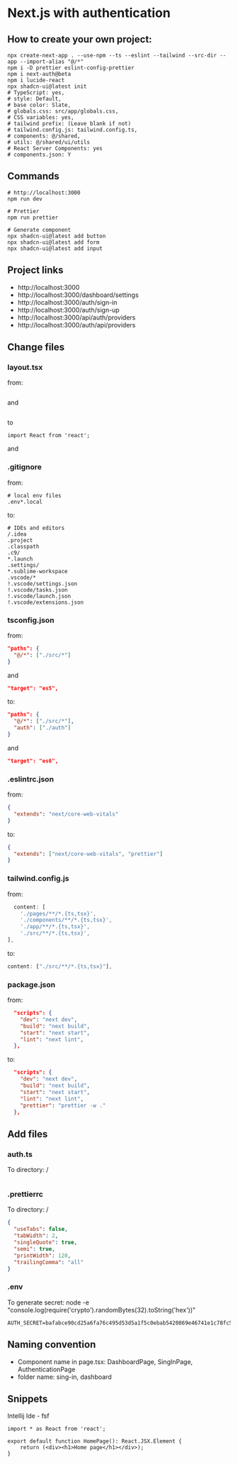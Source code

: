 # Next.js with authentication

## How to create your own project:

```shell
npx create-next-app . --use-npm --ts --eslint --tailwind --src-dir --app --import-alias "@/*"
npm i -D prettier eslint-config-prettier
npm i next-auth@beta
npm i lucide-react
npx shadcn-ui@latest init
# TypeScript: yes,
# style: Default,
# base color: Slate,
# globals.css: src/app/globals.css,
# CSS variables: yes,
# tailwind prefix: (Leave blank if not)
# tailwind.config.js: tailwind.config.ts,
# components: @/shared,
# utils: @/shared/ui/utils
# React Server Components: yes
# components.json: Y
```

## Commands

```shell
# http://localhost:3000
npm run dev

# Prettier
npm run prettier

# Generate component
npx shadcn-ui@latest add button
npx shadcn-ui@latest add form
npx shadcn-ui@latest add input
```
## Project links
- http://localhost:3000
- http://localhost:3000/dashboard/settings
- http://localhost:3000/auth/sign-in
- http://localhost:3000/auth/sign-up
- http://localhost:3000/api/auth/providers
- http://localhost:3000/auth/api/providers
## Change files
### layout.tsx
from:
```tsx

```
and
```tsx
```
to
```tsx
import React from 'react';
```
and

### .gitignore
from:
```text
# local env files
.env*.local
```
to:
```text
# IDEs and editors
/.idea
.project
.classpath
.c9/
*.launch
.settings/
*.sublime-workspace
.vscode/*
!.vscode/settings.json
!.vscode/tasks.json
!.vscode/launch.json
!.vscode/extensions.json
```
### tsconfig.json

from:

```json
"paths": {
  "@/*": ["./src/*"]
}
```
and
```json
"target": "es5",
```

to:

```json
"paths": {
  "@/*": ["./src/*"],
  "auth": ["./auth"]
}
```
and
```json
"target": "es6",
```
### .eslintrc.json

from:

```json
{
  "extends": "next/core-web-vitals"
}
```

to:

```json
{
  "extends": ["next/core-web-vitals", "prettier"]
}
```

### tailwind.config.js

from:

```js
  content: [
    './pages/**/*.{ts,tsx}',
    './components/**/*.{ts,tsx}',
    './app/**/*.{ts,tsx}',
    './src/**/*.{ts,tsx}',
],
```

to:

```js
content: ["./src/**/*.{ts,tsx}"],
```

### package.json

from:

```json
  "scripts": {
    "dev": "next dev",
    "build": "next build",
    "start": "next start",
    "lint": "next lint",
  },
```

to:

```json
  "scripts": {
    "dev": "next dev",
    "build": "next build",
    "start": "next start",
    "lint": "next lint",
    "prettier": "prettier -w ."
  },
```

## Add files
### auth.ts
To directory: /
```typescript

```

### .prettierrc

To directory: /

```json
{
  "useTabs": false,
  "tabWidth": 2,
  "singleQuote": true,
  "semi": true,
  "printWidth": 120,
  "trailingComma": "all"
}
```
### .env
To generate secret: node -e "console.log(require('crypto').randomBytes(32).toString('hex'))"
```text
AUTH_SECRET=bafabce90cd25a6fa76c495d53d5a1f5c0ebab5420869e46741e1c78fc59a559
```

## Naming convention
- Component name in page.tsx: DashboardPage, SingInPage, AuthenticationPage
- folder name: sing-in, dashboard

## Snippets
Intellij Ide - fsf
```tsx
import * as React from 'react';

export default function HomePage(): React.JSX.Element {
    return (<div><h1>Home page</h1></div>);
}

```

